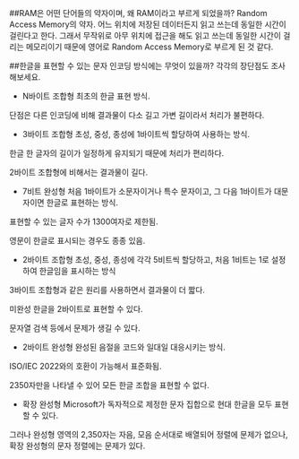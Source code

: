 ﻿##RAM은 어떤 단어들의 약자이며, 왜 RAM이라고 부르게 되었을까?
Random Access Memory의 약자.
어느 위치에 저장된 데이터든지 읽고 쓰는데 동일한 시간이 걸린다고 한다.
그래서 무작위로 아무 위치에 접근을 해도 읽고 쓰는데 동일한 시간이 걸리는 메모리이기 때문에 영어로 Random Access Memory로 부르게 된 것 같다.


##한글을 표현할 수 있는 문자 인코딩 방식에는 무엇이 있을까? 각각의 장단점도 조사해보세요.
* N바이트 조합형
최초의 한글 표현 방식.

단점은 다른 인코딩에 비해 결과물이 다소 길고 가변 길이라서 처리가 불편하다.

* 3바이트 조합형
초성, 중성, 종성에 1바이트씩 할당하여 사용하는 방식.

한글 한 글자의 길이가 일정하게 유지되기 때문에 처리가 편리하다.

2바이트 조합형에 비해서는 결과물이 길다.

* 7비트 완성형
처음 1바이트가 소문자이거나 특수 문자이고, 그 다음 1바이트가 대문자이면 한글로 표현하는 방식.

표현할 수 있는 글자 수가 1300여자로 제한됨.

영문이 한글로 표시되는 경우도 종종 있음.

* 2바이트 조합형
초성, 중성, 종성에 각각 5비트씩 할당하고, 처음 1비트는 1로 설정하여 한글임을 표시하는 방식

3바이트 조합형과 같은 원리를 사용하면서 결과물이 더 짧다.

미완성 한글을 2바이트로 표현할 수 있다.

문자열 검색 등에서 문제가 생길 수 있다.

* 2바이트 완성형
완성된 음절을 코드와 일대일 대응시키는 방식.

ISO/IEC 2022와의 호환이 가능해서 표준화됨.

2350자만을 나타낼 수 있어 모든 한글 조합을 표현할 수 없다.

* 확장 완성형
Microsoft가 독자적으로 제정한 문자 집합으로 현대 한글을 모두 표현할 수 있다.

그러나 완성형 영역의 2,350자는 자음, 모음 순서대로 배열되어 정렬에 문제가 없으나, 확장 완성형의 문자 정렬에는 문제가 있다.


